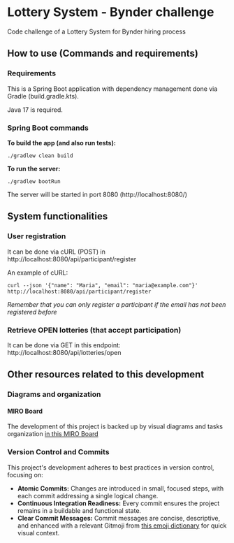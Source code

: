 # Lottery System - Bynder challenge
Code challenge of a Lottery System for Bynder hiring process

## How to use (Commands and requirements)

### Requirements
This is a Spring Boot application with dependency management done via Gradle (build.gradle.kts).

Java 17 is required.

### Spring Boot commands
**To build the app (and also run tests):** 

`./gradlew clean build`

**To run the server:** 

`./gradlew bootRun`

The server will be started in port 8080 (http://localhost:8080/)

## System functionalities

### User registration

It can be done via cURL (POST) in  http://localhost:8080/api/participant/register

An example of cURL:

`curl --json '{"name": "Maria", "email": "maria@example.com"}' http://localhost:8080/api/participant/register
`

_Remember that you can only register a participant if the email has not been registered before_

### Retrieve OPEN lotteries (that accept participation)

It can be done via GET in this endpoint: http://localhost:8080/api/lotteries/open

## Other resources related to this development

### Diagrams and organization
#### MIRO Board
The development of this project is backed up by visual diagrams and tasks organization
[in this MIRO Board](https://miro.com/app/board/uXjVIkTX1yU=/?share_link_id=960275875808)

### Version Control and Commits

This project's development adheres to best practices in version control, focusing on:

* **Atomic Commits:** Changes are introduced in small, focused steps, with each commit addressing a single logical change.
* **Continuous Integration Readiness:** Every commit ensures the project remains in a buildable and functional state.
* **Clear Commit Messages:** Commit messages are concise, descriptive, and enhanced with a relevant Gitmoji from [this emoji dictionary](https://gitmoji.dev/) for quick visual context.